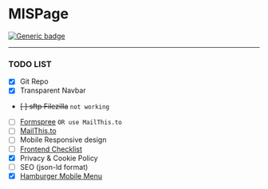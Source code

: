# MISPage

[![Generic badge](https://img.shields.io/badge/status-incomplete-red.svg)](https://shields.io/)

---

### TODO LIST

- [x] Git Repo
- [x] Transparent Navbar
- <strike>[ ] sftp Filezilla</strike> `not working`
- [ ] [Formspree](https://formspree.io) `OR use MailThis.to`
- [ ] [MailThis.to](https://mailthis.to/)
- [ ] Mobile Responsive design
- [ ] [Frontend Checklist](https://frontendchecklist.io)
- [x] Privacy & Cookie Policy
- [ ] SEO (json-ld format)
- [x] [Hamburger Mobile Menu](https://codepen.io/havardob/pen/zZvLgw?editors=0100)
